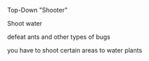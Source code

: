 Top-Down "Shooter"

Shoot water

defeat ants and other types of bugs

you have to shoot certain areas to water plants

